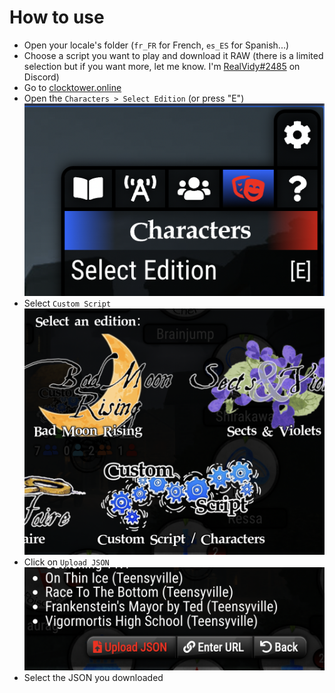 # How to use

- Open your locale's folder (`fr_FR` for French, `es_ES` for Spanish...)
- Choose a script you want to play and download it RAW (there is a limited selection but if you want more, let me know. I'm [RealVidy#2485](https://discordapp.com/users/668940363196792849) on Discord)
- Go to [clocktower.online](https://clocktower.online)
- Open the `Characters > Select Edition` (or press "E") ![](../images/script_menu.png)
- Select `Custom Script` ![](../images/modal_custom_script.png)
- Click on `Upload JSON` ![](../images/upload_json_button.png)
- Select the JSON you downloaded
